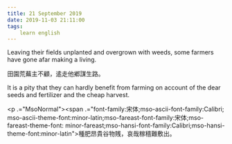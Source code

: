 ```yaml
---
title: 21 September 2019
date: 2019-11-03 21:11:00
tags:
    learn english
---
```

<p .="MsoNormal"><span lang="EN-US">Leaving their fields unplanted and
overgrown with weeds, some farmers have gone afar making a living. </span></p>

<p .="MsoNormal"><span .="font-family:&#x5B8B;&#x4F53;;mso-ascii-font-family:Calibri;
mso-ascii-theme-font:minor-latin;mso-fareast-font-family:&#x5B8B;&#x4F53;;mso-fareast-theme-font:
minor-fareast;mso-hansi-font-family:Calibri;mso-hansi-theme-font:minor-latin">&#x7530;&#x5712;&#x8352;&#x856A;&#x4E3B;&#x4E0D;&#x9867;&#xFF0C;&#x903A;&#x8D70;&#x4ED6;&#x9115;&#x8B00;&#x751F;&#x8DEF;&#x3002;</span></p><p .="MsoNormal"><span lang="EN-US">It is a pity that they can hardly benefit
from farming on account of the dear seeds and fertilizer and the cheap harvest.
</span></p><p .="MsoNormal"><span .="font-family:&#x5B8B;&#x4F53;;mso-ascii-font-family:Calibri;
mso-ascii-theme-font:minor-latin;mso-fareast-font-family:&#x5B8B;&#x4F53;;mso-fareast-theme-font:
minor-fareast;mso-hansi-font-family:Calibri;mso-hansi-theme-font:minor-latin">

</span></p><p .="MsoNormal"><span .="font-family:&#x5B8B;&#x4F53;;mso-ascii-font-family:Calibri;
mso-ascii-theme-font:minor-latin;mso-fareast-font-family:&#x5B8B;&#x4F53;;mso-fareast-theme-font:
minor-fareast;mso-hansi-font-family:Calibri;mso-hansi-theme-font:minor-latin">&#x7A2E;&#x80A5;&#x6602;&#x8CB4;&#x8C37;&#x7269;&#x8CCE;&#xFF0C;&#x54C0;&#x54C9;&#x7A3C;&#x7A61;&#x96E3;&#x6577;&#x51FA;&#x3002;</span></p>